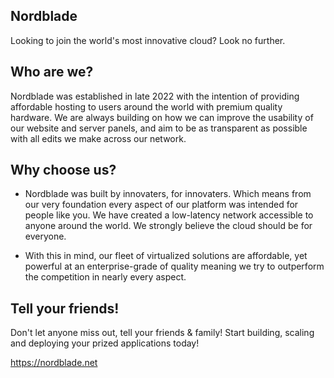 Nordblade
-

Looking to join the world's most innovative cloud? Look no further.

Who are we?
-

Nordblade was established in late 2022 with the intention of providing affordable hosting to users around the world with premium quality hardware. We are always building on how we can improve the usability of our website and server panels, and aim to be as transparent as possible with all edits we make across our network.


Why choose us?
-

* Nordblade was built by innovaters, for innovaters. Which means from our very foundation every aspect of our platform was intended for people like you. We have created a low-latency network accessible to anyone around the world. We strongly believe the cloud should be for everyone. 

* With this in mind, our fleet of virtualized solutions are affordable, yet powerful at an enterprise-grade of quality meaning we try to outperform the competition in nearly every aspect. 

Tell your friends! 
- 

Don't let anyone miss out, tell your friends & family! Start building, scaling and deploying your prized applications today!

https://nordblade.net
